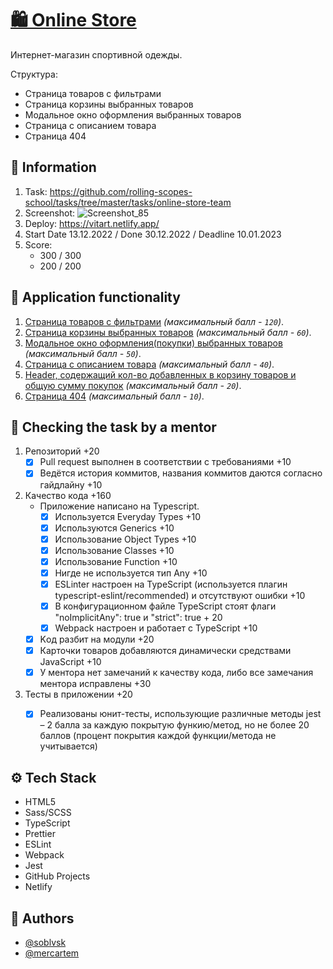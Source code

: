 # [🛍️ Online Store](https://vitart.netlify.app/)

Интернет-магазин спортивной одежды. 

Структура:
- Страница товаров с фильтрами
- Страница корзины выбранных товаров
- Модальное окно оформления выбранных товаров
- Страница с описанием товара
- Страница 404

## 📜 Information

1. Task: https://github.com/rolling-scopes-school/tasks/tree/master/tasks/online-store-team
2. Screenshot: ![Screenshot_85](https://user-images.githubusercontent.com/104028304/210073824-44dc0f00-877b-40d4-8e87-30091f221b91.png)
3. Deploy: https://vitart.netlify.app/
4. Start Date 13.12.2022 / Done 30.12.2022 / Deadline 10.01.2023
5. Score: 
    - 300 / 300
    - 200 / 200

## 📌 Application functionality

1. [Страница товаров с фильтрами](https://github.com/rolling-scopes-school/tasks/blob/master/tasks/online-store-team/modules/store-page.md) _(максимальный балл - `120`)_.
2. [Страница корзины выбранных товаров](https://github.com/rolling-scopes-school/tasks/blob/master/tasks/online-store-team/modules/cart-page.md) _(максимальный балл - `60`)_.
3. [Модальное окно оформления(покупки) выбранных товаров](https://github.com/rolling-scopes-school/tasks/blob/master/tasks/online-store-team/modules/purchase-modal.md) _(максимальный балл - `50`)_.
4. [Страница с описанием товара](https://github.com/rolling-scopes-school/tasks/blob/master/tasks/online-store-team/modules/product-details-page.md) _(максимальный балл - `40`)_.
5. [Header, содержащий кол-во добавленных в корзину товаров и общую сумму покупок](https://github.com/rolling-scopes-school/tasks/blob/master/tasks/online-store-team/modules/header-module.md) _(максимальный балл - `20`)_.
6. [Страница 404](https://github.com/rolling-scopes-school/tasks/blob/master/tasks/online-store-team/modules/404-page.md) _(максимальный балл - `10`)_.

## 📍 Checking the task by a mentor

1. Репозиторий +20
   - [x] Pull request выполнен в соответствии с требованиями +10
   - [x] Ведётся история коммитов, названия коммитов даются согласно гайдлайну +10
2. Качество кода +160
    - Приложение написано на Typescript.
      - [x] Используется Everyday Types +10
      - [x] Используются Generics +10
      - [x] Использование Object Types +10
      - [x] Использование Classes +10
      - [x] Использование Function +10
      - [x] Нигде не используется тип Any +10
      - [x] ESLinter настроен на TypeScript (используется плагин typescript-eslint/recommended) и отсутствуют ошибки +10
      - [x] В конфигурационном файле TypeScript стоят флаги "noImplicitAny": true и "strict": true + 20
      - [x] Webpack настроен и работает с TypeScript +10
    - [x] Kод разбит на модули +20
    - [x] Карточки товаров добавляются динамически средствами JavaScript +10
    - [x] У ментора нет замечаний к качеству кода, либо все замечания ментора исправлены +30
3. Тесты в приложении +20
    - [x] Реализованы юнит-тесты, использующие различные методы jest – 2 балла за каждую покрытую функию/метод, но не более 20 баллов (процент покрытия каждой функции/метода не учитывается)


## ⚙️ Tech Stack

- HTML5
- Sass/SCSS
- TypeScript
- Prettier
- ESLint
- Webpack
- Jest
- GitHub Projects
- Netlify

## 👀 Authors

- [@soblvsk](https://www.github.com/soblvsk)
- [@mercartem](https://github.com/mercartem)

